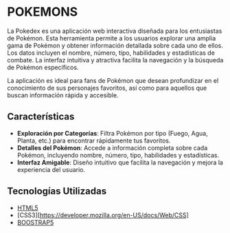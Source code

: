 # POKEMONS
La Pokedex es una aplicación web interactiva diseñada para los entusiastas de Pokémon. Esta herramienta permite a los usuarios explorar una amplia gama de Pokémon y obtener información detallada sobre cada uno de ellos. Los datos incluyen el nombre, número, tipo, habilidades y estadísticas de combate. La interfaz intuitiva y atractiva facilita la navegación y la búsqueda de Pokémon específicos.

La aplicación es ideal para fans de Pokémon que desean profundizar en el conocimiento de sus personajes favoritos, así como para aquellos que buscan información rápida y accesible.

## Características

- **Exploración por Categorías**: Filtra Pokémon por tipo (Fuego, Agua, Planta, etc.) para encontrar rápidamente tus favoritos.
- **Detalles del Pokémon**: Accede a información completa sobre cada Pokémon, incluyendo nombre, número, tipo, habilidades y estadísticas.
- **Interfaz Amigable**: Diseño intuitivo que facilita la navegación y mejora la experiencia del usuario.

## Tecnologías Utilizadas
- [HTML5](https://developer.mozilla.org/es/docs/Learn/Getting_started_with_the_web/HTML_basics)
- [CSS3][https://developer.mozilla.org/en-US/docs/Web/CSS]
- [BOOSTRAP5](https://getbootstrap.com/)